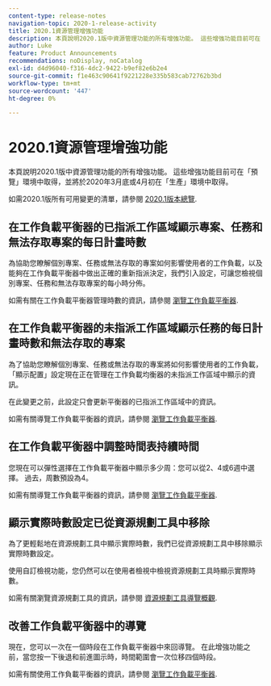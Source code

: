 ```yaml
---
content-type: release-notes
navigation-topic: 2020-1-release-activity
title: 2020.1資源管理增強功能
description: 本頁說明2020.1版中資源管理功能的所有增強功能。 這些增強功能目前可在「預覽」環境中取得，並將於2020年3月底或4月初在「生產」環境中取得。
author: Luke
feature: Product Announcements
recommendations: noDisplay, noCatalog
exl-id: d4d96040-f316-4dc2-9422-b9ef82e6b2e4
source-git-commit: f1e463c90641f9221228e335b583cab72762b3bd
workflow-type: tm+mt
source-wordcount: '447'
ht-degree: 0%

---
```


# 2020.1資源管理增強功能

本頁說明2020.1版中資源管理功能的所有增強功能。 這些增強功能目前可在「預覽」環境中取得，並將於2020年3月底或4月初在「生產」環境中取得。

如需2020.1版所有可用變更的清單，請參閱 [2020.1版本總覽](../../../product-announcements/product-releases/2020.1-release-activity/2020-1-release-overview.md).

## 在工作負載平衡器的已指派工作區域顯示專案、任務和無法存取專案的每日計畫時數

為協助您瞭解個別專案、任務或無法存取的專案如何影響使用者的工作負載，以及能夠在工作負載平衡器中做出正確的重新指派決定，我們引入設定，可讓您檢視個別專案、任務和無法存取專案的每小時分佈。

如需有關在工作負載平衡器管理時數的資訊，請參閱 [瀏覽工作負載平衡器](../../../resource-mgmt/workload-balancer/navigate-the-workload-balancer.md).

## 在工作負載平衡器的未指派工作區域顯示任務的每日計畫時數和無法存取的專案

為了協助您瞭解個別專案、任務或無法存取的專案將如何影響使用者的工作負載，「顯示配置」設定現在正在管理在工作負載均衡器的未指派工作區域中顯示的資訊。

在此變更之前，此設定只會更新平衡器的已指派工作區域中的資訊。

如需有關導覽工作負載平衡器的資訊，請參閱 [瀏覽工作負載平衡器](../../../resource-mgmt/workload-balancer/navigate-the-workload-balancer.md).

## 在工作負載平衡器中調整時間表持續時間

您現在可以彈性選擇在工作負載平衡器中顯示多少周：您可以從2、4或6週中選擇。 過去，周數預設為4。

如需有關導覽工作負載平衡器的資訊，請參閱 [瀏覽工作負載平衡器](../../../resource-mgmt/workload-balancer/navigate-the-workload-balancer.md).

## 顯示實際時數設定已從資源規劃工具中移除

為了更輕鬆地在資源規劃工具中顯示實際時數，我們已從資源規劃工具中移除顯示實際時數設定。

使用自訂檢視功能，您仍然可以在使用者檢視中檢視資源規劃工具時顯示實際時數。

如需有關瀏覽資源規劃工具的資訊，請參閱 [資源規劃工具導覽概觀](../../../resource-mgmt/resource-planning/resource-planner-navigation.md).

## 改善工作負載平衡器中的導覽

現在，您可以一次在一個時段在工作負載平衡器中來回導覽。 在此增強功能之前，當您按一下後退和前進圖示時，時間範圍會一次位移四個時段。

如需有關使用工作負載平衡器的資訊，請參閱 [瀏覽工作負載平衡器](../../../resource-mgmt/workload-balancer/navigate-the-workload-balancer.md).
